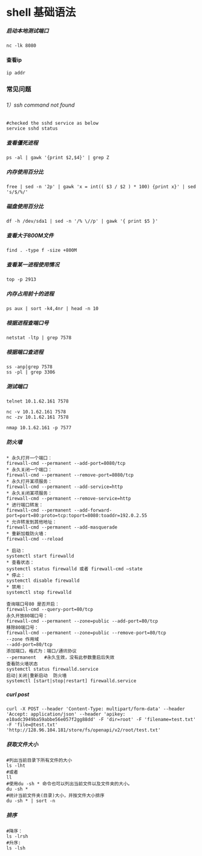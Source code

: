 # shell 基础语法

##### 启动本地测试端口

```
nc -lk 8080
```

#### 查看ip

```
ip addr
```



### 常见问题

###### 1）ssh command not found

```shell
#checked the sshd service as below
service sshd status
```



##### 查看僵死进程

```shell
ps -al | gawk '{print $2,$4}' | grep Z
```

##### 内存使用百分比

```shell
free | sed -n '2p' | gawk 'x = int(( $3 / $2 ) * 100) {print x}' | sed 's/$/%/'
```

##### 磁盘使用百分比

```shell
df -h /dev/sda1 | sed -n '/% \//p' | gawk '{ print $5 }'
```

##### 查看大于800M文件

```
find . -type f -size +800M
```

##### 查看某一进程使用情况

```
top -p 2913
```

##### 内存占用前十的进程

```
ps aux | sort -k4,4nr | head -n 10
```

##### 根据进程查端口号

```shell
netstat -ltp | grep 7578
```

##### 根据端口查进程

```
ss -anp|grep 7578
ss -pl | grep 3306
```

##### 测试端口

```
telnet 10.1.62.161 7578

nc -v 10.1.62.161 7578
nc -zv 10.1.62.161 7578

nmap 10.1.62.161 -p 7577
```

##### 防火墙

```
* 永久打开一个端口：
firewall-cmd --permanent --add-port=8080/tcp
* 永久关闭一个端口：
firewall-cmd --permanent --remove-port=8080/tcp
* 永久打开某项服务：
firewall-cmd --permanent --add-service=http
* 永久关闭某项服务：
firewall-cmd --permanent --remove-service=http
* 进行端口转发：
firewall-cmd --permanent --add-forward-port=port=80:proto=tcp:toport=8080:toaddr=192.0.2.55
* 允许转发到其他地址：
firewall-cmd --permanent --add-masquerade
* 重新加载防火墙：
firewall-cmd --reload

* 启动：
systemctl start firewalld
* 查看状态：
systemctl status firewalld 或者 firewall-cmd –state
* 停止：
systemctl disable firewalld
* 禁用：
systemctl stop firewalld

查询端口号80 是否开启：
firewall-cmd --query-port=80/tcp
永久开放80端口号：
firewall-cmd --permanent --zone=public --add-port=80/tcp
移除80端口号：
firewall-cmd --permanent --zone=public --remove-port=80/tcp
--zone 作用域
--add-port=80/tcp 
添加端口，格式为：端口/通讯协议
--permanent   #永久生效，没有此参数重启后失效
查看防火墙状态
systemctl status firewalld.service
启动|关闭|重新启动  防火墙
systemctl [start|stop|restart] firewalld.service 
```



##### curl post

```
curl -X POST --header 'Content-Type: multipart/form-data' --header 'Accept: application/json' --header 'apikey: e10adc3949ba59abbe56e057f2gg88dd' -F 'dir=root' -F 'filename=test.txt' -F 'file=@test.txt' 'http://128.96.104.181/store/fs/openapi/v2/root/test.txt'
```

##### 获取文件大小

```shell
#列出当前目录下所有文件的大小
ls -lht 
#或者
ll
#使用du -sh * 命令也可以列出当前文件以及文件夹的大小。
du -sh *
#统计当前文件夹(目录)大小，并按文件大小排序
du -sh * | sort -n
```

##### 排序

```shell
#降序：
ls -lrsh
#升序:
ls -lsh
```

